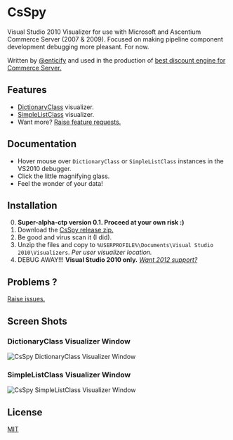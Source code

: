 # CsSpy

Visual Studio 2010 Visualizer for use with Microsoft and Ascentium Commerce Server (2007 & 2009).  Focused on making pipeline component development debugging more pleasant.  For now.

Written by [@enticify](http://twitter.com/enticify) and used in the production of [best discount engine for Commerce Server.](http://www.enticify.com/)

## Features

* [DictionaryClass](http://msdn.microsoft.com/en-us/library/bb509189) visualizer.
* [SimpleListClass](http://msdn.microsoft.com/en-us/library/microsoft.commerceserver.runtime.simplelistclass.aspx) visualizer.
* Want more?  [Raise feature requests.](https://github.com/enticify/CsSpy/issues)

## Documentation

* Hover mouse over `DictionaryClass` or `SimpleListClass` instances in the VS2010 debugger.
* Click the little magnifying glass.
* Feel the wonder of your data!

## Installation

0. **Super-alpha-ctp version 0.1.  Proceed at your own risk :)**
1. Download the [CsSpy release zip.](https://dl.dropbox.com/s/yzljnhnhe1i3ohl/Enticify-0.1.zip?dl=1)
2. Be good and virus scan it (I did).
2. Unzip the files and copy to `%USERPROFILE%\Documents\Visual Studio 2010\Visualizers`.  *Per user visualizer location.*
3. DEBUG AWAY!!! **Visual Studio 2010 only.** [*Want 2012 support?*](https://github.com/enticify/CsSpy/issues/2)

## Problems ?

[Raise issues.](https://github.com/enticify/CsSpy/issues)

## Screen Shots

### DictionaryClass Visualizer Window

![CsSpy DictionaryClass Visualizer Window](https://raw.github.com/enticify/CsSpy/master/assets/csspy-dictionary.png)

### SimpleListClass Visualizer Window
![CsSpy SimpleListClass Visualizer Window](https://raw.github.com/enticify/CsSpy/master/assets/csspy-simplelist.png)


## License

[MIT](https://github.com/enticify/CsSpy/blob/master/LICENSE.md)
